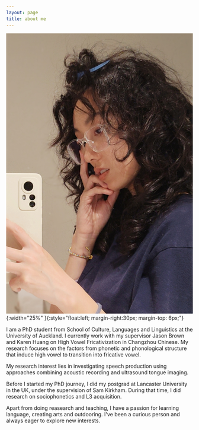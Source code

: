 ```yaml
---
layout: page
title: about me
---
```


![avatar](pics/picsavatar.jpg){:width="25%" }{:style="float:left; margin-right:30px; margin-top: 6px;"}

I am a PhD student from School of Culture, Languages and Linguistics at the University of Auckland. I currently work with my supervisor Jason Brown and Karen Huang on High Vowel Fricativization in Changzhou Chinese. My research focuses on the factors from phonetic and phonological structure that induce high vowel to transition into fricative vowel.

My research interest lies in investigating speech production using approaches combining acoustic recording and ultrasound tongue imaging. 

Before I started my PhD journey, I did my postgrad at Lancaster University in the UK, under the supervision of Sam Kirkham. During that time, I did research on sociophonetics and L3 acquisition.

Apart from doing reasearch and teaching, I have
a passion for learning language, creating arts and outdooring. I've been a curious person and always eager to explore new interests.
